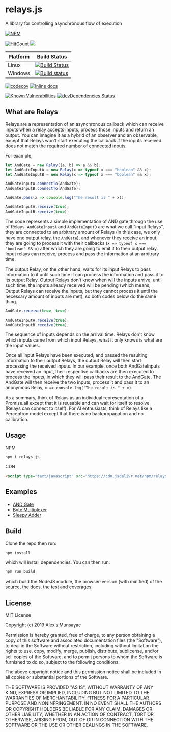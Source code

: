 # relays.js

A library for controlling asynchronous flow of execution

[![NPM](https://nodei.co/npm/relays.js.png)](https://nodei.co/npm/relays.js/)

[![HitCount](http://hits.dwyl.com/LXSMNSYC/relays.js.svg)](http://hits.dwyl.com/LXSMNSYC/relays.js)
[![](https://data.jsdelivr.com/v1/package/npm/relays.js/badge)](https://www.jsdelivr.com/package/npm/relays.js)

| Platform | Build Status |
| --- | --- |
| Linux | [![Build Status](https://travis-ci.org/LXSMNSYC/relays.js.svg?branch=master)](https://travis-ci.org/LXSMNSYC/relays.js) |
| Windows | [![Build status](https://ci.appveyor.com/api/projects/status/ja7dsy46dje9mk6o?svg=true)](https://ci.appveyor.com/project/LXSMNSYC/relays-js) |

[![codecov](https://codecov.io/gh/LXSMNSYC/relays.js/branch/master/graph/badge.svg)](https://codecov.io/gh/LXSMNSYC/relays.js)
[![Inline docs](http://inch-ci.org/github/LXSMNSYC/relays.js.svg?branch=master)](http://inch-ci.org/github/LXSMNSYC/relays.js)

[![Known Vulnerabilities](https://snyk.io/test/github/LXSMNSYC/relays.js/badge.svg?targetFile=package.json)](https://snyk.io/test/github/LXSMNSYC/relays.js?targetFile=package.json)
[![devDependencies Status](https://david-dm.org/LXSMNSYC/relays.js/dev-status.svg)](https://david-dm.org/LXSMNSYC/relays.js?type=dev)


## What are Relays

Relays are a representation of an asynchronous callback which can receive inputs when a relay accepts inputs, process those inputs and return an output. You can imagine it as a hybrid of an observer and an observable, except that Relays won't start executing the callback if the inputs received does not match the required number of connected inputs.

For example,

```js
let AndGate = new Relay((a, b) => a && b);
let AndGateInputA = new Relay(x => typeof x === "boolean" && x);
let AndGateInputB = new Relay(x => typeof x === "boolean" && x);

AndGateInputA.connectTo(AndGate);
AndGateInputB.connectTo(AndGate);

AndGate.pass(x => console.log("The result is " + x));

AndGateInputA.receive(true);
AndGateInputB.receive(true);
```

The code represents a simple implementation of AND gate through the use of Relays. ```AndGateInputA``` and ```AndGateInputB``` are what we call "input Relays", they are connected to an arbitrary amount of Relays (in this case, we only have one output relay, the ```AndGate```), and whenever they receive an input, they are going to process it with their callbacks (```x => typeof x === "boolean" && x```) after which they are going to emit it to their output relay. Input relays can receive, process and pass the information at an arbitrary time.

The output Relay, on the other hand, waits for its input Relays to pass information to it until such time it can process the information and pass it to its output Relay. Output Relays don't know when will the inputs arrive, until such time, the inputs already received will be pending (which means, Output Relays can receive the inputs, but they cannot process it until the necessary amount of inputs are met), so both codes below do the same thing.

```js
AndGate.receive(true, true);
```

```js
AndGateInputA.receive(true);
AndGateInputB.receive(true);
```

The sequence of inputs depends on the arrival time. Relays don't know which inputs came from which input Relays, what it only knows is what are the input values.

Once all input Relays have been executed, and passed the resulting information to their output Relays, the output Relay will then start processing the received inputs.
In our example, once both AndGateInputs have received an input, their respective callbacks are then executed to process the inputs, in which they will pass their result to the AndGate. The AndGate will then receive the two inputs, process it and pass it to an anonymous Relay, ```x => console.log("The result is " + x)```.

As a summary, think of Relays as an individual representation of a Promise.all except that it is reusable and can wait for itself to resolve (Relays can connect to itself). For AI enthusiasts, think of Relays like a Perceptron model except that there is no backpropagation and no calibration.

## Usage

NPM

```bash
npm i relays.js
```

CDN

```html
<script type="text/javascript" src="https://cdn.jsdelivr.net/npm/relays.js/dist/index.min.js"></script>
```
## Examples

* [AND Gate](https://github.com/LXSMNSYC/relays.js/tree/master/examples/andGate)
* [Byte Multiplexer](https://github.com/LXSMNSYC/relays.js/tree/master/examples/byteMultiplexer)
* [Sleepy Adder](https://github.com/LXSMNSYC/relays.js/tree/master/examples/sleepyAdder)

## Build

Clone the repo then run:

```bash
npm install
```

which will install dependencies. You can then run:

```bash
npm run build
```

which build the NodeJS module, the browser-version (with minified) of the source, the docs, the test and coverages.

## License

MIT License

Copyright (c) 2019 Alexis Munsayac

Permission is hereby granted, free of charge, to any person obtaining a copy
of this software and associated documentation files (the "Software"), to deal
in the Software without restriction, including without limitation the rights
to use, copy, modify, merge, publish, distribute, sublicense, and/or sell
copies of the Software, and to permit persons to whom the Software is
furnished to do so, subject to the following conditions:

The above copyright notice and this permission notice shall be included in all
copies or substantial portions of the Software.

THE SOFTWARE IS PROVIDED "AS IS", WITHOUT WARRANTY OF ANY KIND, EXPRESS OR
IMPLIED, INCLUDING BUT NOT LIMITED TO THE WARRANTIES OF MERCHANTABILITY,
FITNESS FOR A PARTICULAR PURPOSE AND NONINFRINGEMENT. IN NO EVENT SHALL THE
AUTHORS OR COPYRIGHT HOLDERS BE LIABLE FOR ANY CLAIM, DAMAGES OR OTHER
LIABILITY, WHETHER IN AN ACTION OF CONTRACT, TORT OR OTHERWISE, ARISING FROM,
OUT OF OR IN CONNECTION WITH THE SOFTWARE OR THE USE OR OTHER DEALINGS IN THE
SOFTWARE.